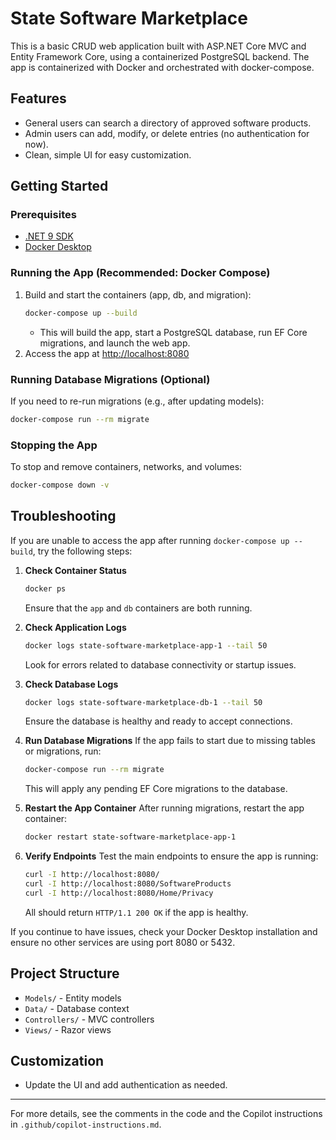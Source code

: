 # State Software Marketplace

This is a basic CRUD web application built with ASP.NET Core MVC and Entity Framework Core, using a containerized PostgreSQL backend. The app is containerized with Docker and orchestrated with docker-compose.

## Features
- General users can search a directory of approved software products.
- Admin users can add, modify, or delete entries (no authentication for now).
- Clean, simple UI for easy customization.

## Getting Started

### Prerequisites
- [.NET 9 SDK](https://dotnet.microsoft.com/download)
- [Docker Desktop](https://www.docker.com/products/docker-desktop/)

### Running the App (Recommended: Docker Compose)
1. Build and start the containers (app, db, and migration):
   ```bash
   docker-compose up --build
   ```
   - This will build the app, start a PostgreSQL database, run EF Core migrations, and launch the web app.
2. Access the app at [http://localhost:8080](http://localhost:8080)

### Running Database Migrations (Optional)
If you need to re-run migrations (e.g., after updating models):
```bash
docker-compose run --rm migrate
```

### Stopping the App
To stop and remove containers, networks, and volumes:
```bash
docker-compose down -v
```

## Troubleshooting

If you are unable to access the app after running `docker-compose up --build`, try the following steps:

1. **Check Container Status**
   ```bash
   docker ps
   ```
   Ensure that the `app` and `db` containers are both running.

2. **Check Application Logs**
   ```bash
   docker logs state-software-marketplace-app-1 --tail 50
   ```
   Look for errors related to database connectivity or startup issues.

3. **Check Database Logs**
   ```bash
   docker logs state-software-marketplace-db-1 --tail 50
   ```
   Ensure the database is healthy and ready to accept connections.

4. **Run Database Migrations**
   If the app fails to start due to missing tables or migrations, run:
   ```bash
   docker-compose run --rm migrate
   ```
   This will apply any pending EF Core migrations to the database.

5. **Restart the App Container**
   After running migrations, restart the app container:
   ```bash
   docker restart state-software-marketplace-app-1
   ```

6. **Verify Endpoints**
   Test the main endpoints to ensure the app is running:
   ```bash
   curl -I http://localhost:8080/
   curl -I http://localhost:8080/SoftwareProducts
   curl -I http://localhost:8080/Home/Privacy
   ```
   All should return `HTTP/1.1 200 OK` if the app is healthy.

If you continue to have issues, check your Docker Desktop installation and ensure no other services are using port 8080 or 5432.

## Project Structure
- `Models/` - Entity models
- `Data/` - Database context
- `Controllers/` - MVC controllers
- `Views/` - Razor views

## Customization
- Update the UI and add authentication as needed.

---

For more details, see the comments in the code and the Copilot instructions in `.github/copilot-instructions.md`.
